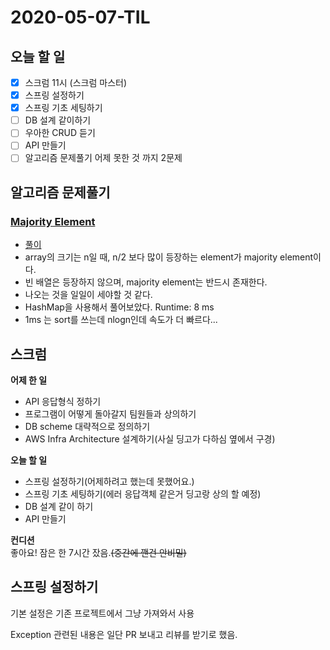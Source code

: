 # 2020-05-07-TIL

## 오늘 할 일

- [x] 스크럼 11시 (스크럼 마스터)
- [x] 스프링 설정하기
- [x] 스프링 기초 세팅하기
- [ ] DB 설계 같이하기
- [ ] 우아한 CRUD 듣기
- [ ] API 만들기
- [ ] 알고리즘 문제풀기 어제 못한 것 까지 2문제

## 알고리즘 문제풀기

### [Majority Element](https://leetcode.com/explore/challenge/card/may-leetcoding-challenge/534/week-1-may-1st-may-7th/3321/)

  - [풀이](https://github.com/ksundong/algorithm-solution/blob/master/src/main/java/dev/idion/leetcode/challenge/majorityelement/Solution.java)
  - array의 크기는 n일 때, n/2 보다 많이 등장하는 element가 majority element이다.
  - 빈 배열은 등장하지 않으며, majority element는 반드시 존재한다.
  - 나오는 것을 일일이 세야할 것 같다.
  - HashMap을 사용해서 풀어보았다. Runtime: 8 ms
  - 1ms 는 sort를 쓰는데 nlogn인데 속도가 더 빠르다...

## 스크럼

**어제 한 일**
- API 응답형식 정하기
- 프로그램이 어떻게 돌아갈지 팀원들과 상의하기
- DB scheme 대략적으로 정의하기
- AWS Infra Architecture 설계하기(사실 딩고가 다하심 옆에서 구경)

**오늘 할 일**
- 스프링 설정하기(어제하려고 했는데 못했어요.)
- 스프링 기초 세팅하기(에러 응답객체 같은거 딩고랑 상의 할 예정)
- DB 설계 같이 하기
- API 만들기

**컨디션**  
좋아요! 잠은 한 7시간 잤음.~~(중간에 깬건 안비밀)~~

## 스프링 설정하기

기본 설정은 기존 프로젝트에서 그냥 가져와서 사용

Exception 관련된 내용은 일단 PR 보내고 리뷰를 받기로 했음.

